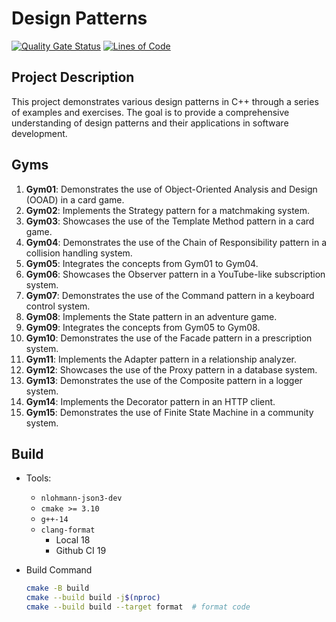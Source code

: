 # Design Patterns

[![Quality Gate Status](https://sonarcloud.io/api/project_badges/measure?project=HuaTsai_design_patterns&metric=alert_status)](https://sonarcloud.io/summary/new_code?id=HuaTsai_design_patterns)
[![Lines of Code](https://sonarcloud.io/api/project_badges/measure?project=HuaTsai_design_patterns&metric=ncloc)](https://sonarcloud.io/summary/new_code?id=HuaTsai_design_patterns)

## Project Description

This project demonstrates various design patterns in C++ through a series of examples and exercises. The goal is to provide a comprehensive understanding of design patterns and their applications in software development.

## Gyms

1. **Gym01**: Demonstrates the use of Object-Oriented Analysis and Design (OOAD) in a card game.
2. **Gym02**: Implements the Strategy pattern for a matchmaking system.
3. **Gym03**: Showcases the use of the Template Method pattern in a card game.
4. **Gym04**: Demonstrates the use of the Chain of Responsibility pattern in a collision handling system.
5. **Gym05**: Integrates the concepts from Gym01 to Gym04.
6. **Gym06**: Showcases the Observer pattern in a YouTube-like subscription system.
7. **Gym07**: Demonstrates the use of the Command pattern in a keyboard control system.
8. **Gym08**: Implements the State pattern in an adventure game.
9. **Gym09**: Integrates the concepts from Gym05 to Gym08.
10. **Gym10**: Demonstrates the use of the Facade pattern in a prescription system.
11. **Gym11**: Implements the Adapter pattern in a relationship analyzer.
12. **Gym12**: Showcases the use of the Proxy pattern in a database system.
13. **Gym13**: Demonstrates the use of the Composite pattern in a logger system.
14. **Gym14**: Implements the Decorator pattern in an HTTP client.
15. **Gym15**: Demonstrates the use of Finite State Machine in a community system.

## Build

- Tools:
  - `nlohmann-json3-dev`
  - `cmake >= 3.10`
  - `g++-14`
  - `clang-format`
    - Local 18
    - Github CI 19
- Build Command

  ```bash
  cmake -B build
  cmake --build build -j$(nproc)
  cmake --build build --target format  # format code
  ```
